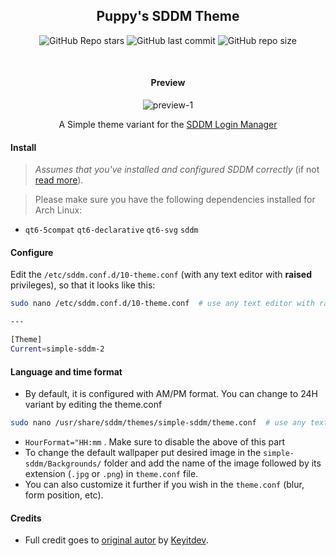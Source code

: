 <div align="center">

## Puppy's SDDM Theme

![GitHub Repo stars](https://img.shields.io/github/stars/PuppyAnimations/SDDM-Theme?style=for-the-badge&color=cba6f7) ![GitHub last commit](https://img.shields.io/github/last-commit/PuppyAnimations/SDDM-Theme?style=for-the-badge&color=b4befe) ![GitHub repo size](https://img.shields.io/github/repo-size/PuppyAnimations/SDDM-Theme?style=for-the-badge&color=cba6f7)

<br>
</div>

<div align="center">

#### Preview

<img src="./Previews/1.png" alt="preview-1">

A Simple theme variant for the <a href="https://github.com/sddm/sddm">SDDM Login Manager</a>

</div>

#### Install
> _Assumes that you've installed and configured SDDM correctly_ (if not [read more](https://wiki.archlinux.org/title/SDDM)).

>  Please make sure you have the following dependencies installed for Arch Linux:
- `qt6-5compat` `qt6-declarative` `qt6-svg` `sddm` 

#### Configure

Edit the `/etc/sddm.conf.d/10-theme.conf` (with any text editor with **raised** privileges), so that it looks like this:

```bash
sudo nano /etc/sddm.conf.d/10-theme.conf  # use any text editor with raised privileges

---

[Theme]
Current=simple-sddm-2
```

#### Language and time format
- By default, it is configured with AM/PM format. You can change to 24H variant by editing the theme.conf

```bash
sudo nano /usr/share/sddm/themes/simple-sddm/theme.conf  # use any text editor with raised privileges
```

- `HourFormat="HH:mm` . Make sure to disable the above of this part
- To change the default wallpaper put desired image in the `simple-sddm/Backgrounds/` folder and add the name of the image followed by its extension (`.jpg` or `.png`) in `theme.conf` file.
- You can also customize it further if you wish in the `theme.conf`
(blur, form position, etc).

#### Credits
- Full credit goes to [original autor](https://github.com/Keyitdev/sddm-astronaut-theme) by [Keyitdev](https://github.com/Keyitdev).
